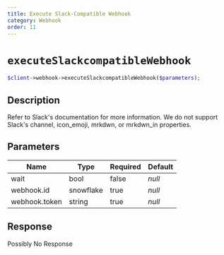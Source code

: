 ```yaml
---
title: Execute Slack-Compatible Webhook
category: Webhook
order: 11
---
```


# `executeSlackcompatibleWebhook`

```php
$client->webhook->executeSlackcompatibleWebhook($parameters);
```

## Description

Refer to Slack&#039;s documentation for more information. We do not support Slack&#039;s channel, icon_emoji, mrkdwn, or mrkdwn_in properties.

## Parameters


Name | Type | Required | Default
--- | --- | --- | ---
wait | bool | false | *null*
webhook.id | snowflake | true | *null*
webhook.token | string | true | *null*

## Response

Possibly No Response

